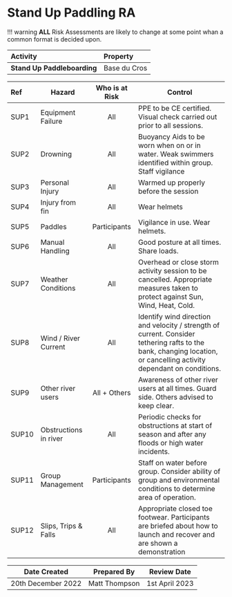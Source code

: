 # Stand Up Paddling RA

!!! warning
    **ALL** Risk Assessments are likely to change at some point whan a common format is decided upon.

| **Activity**   | **Property** |
|:-------------- |:------------ |
| **Stand Up Paddleboarding** | Base du Cros | 

| **Ref** | **Hazard**            | **Who is at Risk** | **Control**                                                                                                                                                          |
|:------- | --------------------- |:------------------:| -------------------------------------------------------------------------------------------------------------------------------------------------------------------- |
| SUP1     | Equipment Failure     |        All         | PPE to be CE certified. Visual check carried out prior to all sessions. |
| SUP2     | Drowning              |        All         | Buoyancy Aids to be worn when on or in water. Weak swimmers identified within group. Staff vigilance |
| SUP3     |Personal Injury|All|Warmed up properly before the session|
| SUP4     |Injury from fin|All|Wear helmets|
| SUP5     | Paddles               |    Participants    | Vigilance in use. Wear helmets.  |
| SUP6     | Manual Handling       |        All         | Good posture at all times. Share loads.        |
| SUP7     | Weather Conditions    |        All         | Overhead or close storm activity session to be cancelled. Appropriate measures taken to protect against Sun, Wind, Heat, Cold.   |
| SUP8     | Wind / River Current  |        All         | Identify wind direction and velocity / strength of current. Consider tethering rafts to the bank, changing location, or cancelling activity dependant on conditions. |
| SUP9     | Other river users     |    All + Others    | Awareness of other river users at all times. Guard side. Others advised to keep clear.  |
| SUP10    | Obstructions in river |        All         | Periodic checks for obstructions at start of season and after any floods or high water incidents.|
| SUP11   | Group Management      |    Participants    | Staff on water before group. Consider ability of group and environmental conditions to determine area of operation. |
| SUP12    | Slips, Trips & Falls  |        All         | Appropriate closed toe footwear. Participants are briefed about how to launch and recover and are shown a demonstration | 

| **Date Created**   | **Prepared By** | **Review Date** |
| ------------------ | --------------- | --------------- |
| 20th December 2022 | Matt Thompson   | 1st April 2023 | 